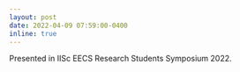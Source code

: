 ```yaml
---
layout: post
date: 2022-04-09 07:59:00-0400
inline: true
---
```

Presented in IISc EECS Research Students Symposium 2022.